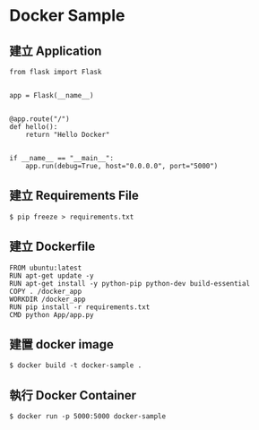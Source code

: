 # Docker Sample

## 建立 Application

```python=
from flask import Flask


app = Flask(__name__)


@app.route("/")
def hello():
    return "Hello Docker"


if __name__ == "__main__":
    app.run(debug=True, host="0.0.0.0", port="5000")

```

## 建立 Requirements File

```
$ pip freeze > requirements.txt
```

## 建立 Dockerfile

```dockerfile=
FROM ubuntu:latest
RUN apt-get update -y
RUN apt-get install -y python-pip python-dev build-essential
COPY . /docker_app
WORKDIR /docker_app
RUN pip install -r requirements.txt
CMD python App/app.py
```

## 建置 docker image

```
$ docker build -t docker-sample .
```

## 執行 Docker Container

```
$ docker run -p 5000:5000 docker-sample
```